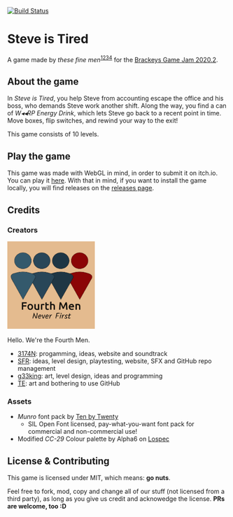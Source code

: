 [![Build Status](https://travis-ci.com/SFR-git/steve-is-tired.svg?branch=master)](https://travis-ci.com/SFR-git/steve-is-tired)
# Steve is Tired
A game made by *these fine men*<sup>[1](https://github.com/SFR-git)[2](https://github.com/3174N)[3](https://github.com/g33king)[4](https://github.com/TEmadethemistakeofbeingongithub)</sup> for the [Brackeys Game Jam 2020.2](https://itch.io/jam/brackeys-4).

## About the game
In *Steve is Tired*, you help Steve from accounting escape the office and his boss, who demands Steve work another shift.
Along the way, you find a can of *W◂◂RP Energy Drink*, which lets Steve go back to a recent point in time.
Move boxes, flip switches, and rewind your way to the exit!

This game consists of 10 levels.

## Play the game
This game was made with WebGL in mind, in order to submit it on itch.io. You can play it [here](https://fourth-men.itch.io/steve-is-tired).
With that in mind, if you want to install the game locally, you will find releases on the [releases page](https://github.com/SFR-git/steve-is-tired/releases).

## Credits
### Creators
<img src="Logos/fourthmen-logo.jpeg" height="200" width="200"/>

Hello. We're the Fourth Men. 
* [3174N](https://github.com/3174N): progamming, ideas, website and soundtrack
* [SFR](https://github.com/SFR-git): ideas, level design, playtesting, website, SFX and GitHub repo management
* [g33king](https://github.com/g33king): art, level design, ideas and programming
* [TE](https://github.com/TEmadethemistakeofbeingongithub): art and bothering to use GitHub

### Assets
* *Munro* font pack by [Ten by Twenty](https://www.tenbytwenty.com)
  * SIL Open Font licensed, pay-what-you-want font pack for commercial and non-commercial use!
* Modified *CC-29* Colour palette by Alpha6 on [Lospec](https://lospec.com/palette-list/cc-29)

## License & Contributing
This game is licensed under MIT, which means: **go nuts**.

Feel free to fork, mod, copy and change all of our stuff (not licensed from a third party), as long as you give us credit and acknowedge the license.
**PRs are welcome, too :D**
